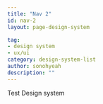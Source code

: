 ```yaml
---
title: "Nav 2"
id: nav-2
layout: page-design-system

tag:
- design system
- ux/ui
category: design-system-list
author: sonohyeah
description: ""
---
```



Test Design system